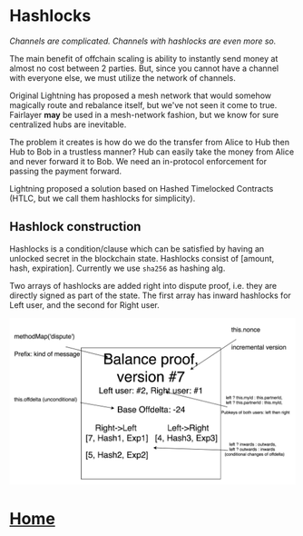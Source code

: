 # Hashlocks

_Channels are complicated. Channels with hashlocks are even more so._

The main benefit of offchain scaling is ability to instantly send money at almost no cost between 2 parties. But, since you cannot have a channel with everyone else, we must utilize the network of channels.

Original Lightning has proposed a mesh network that would somehow magically route and rebalance itself, but we've not seen it come to true. Fairlayer **may** be used in a mesh-network fashion, but we know for sure centralized hubs are inevitable.

The problem it creates is how do we do the transfer from Alice to Hub then Hub to Bob in a trustless manner? Hub can easily take the money from Alice and never forward it to Bob. We need an in-protocol enforcement for passing the payment forward. 

Lightning proposed a solution based on Hashed Timelocked Contracts (HTLC, but we call them hashlocks for simplicity). 

## Hashlock construction

Hashlocks is a condition/clause which can be satisfied by having an unlocked secret in the blockchain state. Hashlocks consist of [amount, hash, expiration]. Currently we use `sha256` as hashing alg.

Two arrays of hashlocks are added right into dispute proof, i.e. they are directly signed as part of the state. The first array has inward hashlocks for Left user, and the second for Right user.

![/img/proof.png](/img/proof.png)




# [Home](/img/README.md)




